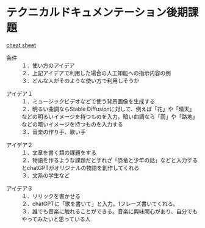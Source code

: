 # テクニカルドキュメンテーション後期課題
[cheat sheet](https://qiita.com/Qiita/items/c686397e4a0f4f11683d)
<dl>
    <dt>条件</dt>
    <dd>１．使い方のアイデア</dd>
    <dd>２．上記アイデアで利用した場合の人工知能への指示内容の例</dd>
    <dd>３．どんな人がそのような使い方で利用しそうか</dd>
</dl>


<dl>
    <dt>アイデア１</dt>
    <dd>１．ミュージックビデオなどで使う背景画像を生成する</dd>
    <dd>２．明るい曲調ならStable Diffusionに対して、例えば「花」や「晴天」などの明るいイメージを持つものを入力。暗い曲調なら「雨」や「路地」などの暗いイメージを持つものを入力する</dd>
    <dd>３．音楽の作り手、歌い手</dd>
</dl>

<dl>
    <dt>アイデア２</dt>
    <dd>１．文章を書く類の課題をする</dd>
    <dd>２．物語を作るような課題だとすれざ「恐竜と少年の話」などと入力するとchatGPTがオリジナルの物語を創作してくれる</dd>
    <dd>３．文系の学生など</dd>
</dl>

<dl>
    <dt>アイデア３</dt>
    <dd>１．リリックを書かせる</dd>
    <dd>２．chatGPTに「歌を書いて」と入力。1フレーズ書いてくれる。</dd>
    <dd>３．誰でも音楽に触れることができる。音楽に興味関心があり、自分でもやってみたいと思っている人</dd>
</dl>